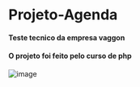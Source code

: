 # Projeto-Agenda
#### Teste tecnico da empresa vaggon
#### O projeto foi feito pelo curso de php
![image](https://user-images.githubusercontent.com/91083215/187566907-87f4d233-5fc5-42db-b774-2c2d41d34ea3.png)

